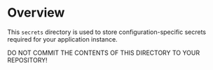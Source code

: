 # Overview

This `secrets` directory is used to store configuration-specific secrets
required for your application instance.

DO NOT COMMIT THE CONTENTS OF THIS DIRECTORY TO YOUR REPOSITORY!
